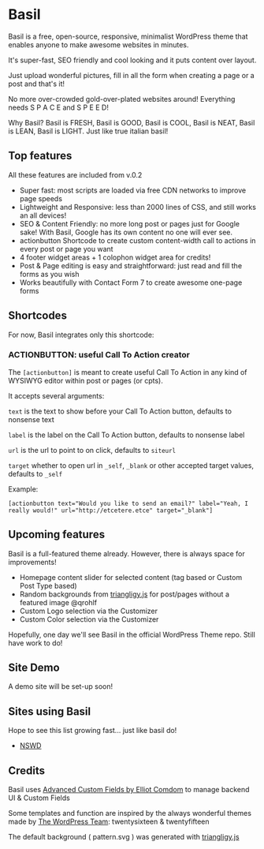 Basil
=====

Basil is a free, open-source, responsive, minimalist WordPress theme that enables anyone to make awesome websites in minutes.

It's super-fast, SEO friendly and cool looking and it puts content over layout. 

Just upload wonderful pictures, fill in all the form when creating a page or a post and that's it!

No more over-crowded gold-over-plated websites around! Everything needs S P A C E and S P E E D!

Why Basil? Basil is FRESH, Basil is GOOD, Basil is COOL, Basil is NEAT, Basil is LEAN, Basil is LIGHT. Just like true italian basil!

Top features
------------

All these features are included from v.0.2

* Super fast: most scripts are loaded via free CDN networks to improve page speeds
* Lightweight and Responsive: less than 2000 lines of CSS, and still works an all devices!
* SEO & Content Friendly: no more long post or pages just for Google sake! With Basil, Google has its own content no one will ever see.
* actionbutton Shortcode to create custom content-width call to actions in every post or page you want
* 4 footer widget areas + 1 colophon widget area for credits!
* Post & Page editing is easy and straightforward: just read and fill the forms as you wish
* Works beautifully with Contact Form 7 to create awesome one-page forms

Shortcodes
----------

For now, Basil integrates only this shortcode:

### ACTIONBUTTON: useful Call To Action creator

The `[actionbutton]` is meant to create useful Call To Action in any kind of WYSIWYG editor within post or pages (or cpts).

It accepts several arguments:

`text` is the text to show before your Call To Action button, defaults to nonsense text

`label` is the label on the Call To Action button, defaults to nonsense label

`url` is the url to point to on click, defaults to `siteurl`

`target` whether to open url in `_self`, `_blank` or other accepted target values, defaults to `_self`

Example:

`[actionbutton text="Would you like to send an email?" label="Yeah, I really would!" url="http://etcetere.etce" target="_blank"]`

Upcoming features
-----------------

Basil is a full-featured theme already. However, there is always space for improvements!

* Homepage content slider for selected content (tag based or Custom Post Type based)
* Random backgrounds from [triangligy.js](https://github.com/qrohlf/trianglify) for post/pages without a featured image @qrohlf
* Custom Logo selection via the Customizer
* Custom Color selection via the Customizer

Hopefully, one day we'll see Basil in the official WordPress Theme repo. Still have work to do!

Site Demo
---------

A demo site will be set-up soon!

Sites using Basil
-----------------

Hope to see this list growing fast... just like basil do!

* [NSWD](http://nonsolowebdesign.com)

Credits
-------

Basil uses [Advanced Custom Fields by Elliot Comdom](http://www.advancedcustomfields.com/) to manage backend UI & Custom Fields

Some templates and function are inspired by the always wonderful themes made by [The WordPress Team](https://wordpress.org/): twentysixteen & twentyfifteen

The default background ( pattern.svg ) was generated with [triangligy.js](https://github.com/qrohlf/trianglify)